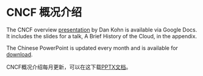 # CNCF 概况介绍

The CNCF overview [presentation](https://docs.google.com/presentation/d/1BoxFeENJcINgHbKfygXpXROchiRO2LBT-pzdaOFr4Zg/edit) by Dan Kohn is available via Google Docs. It includes the slides for a talk, A Brief History of the Cloud, in the appendix.

The Chinese PowerPoint is updated every month and is available for [download](https://github.com/cncf/presentations/raw/master/chinese/CNCF_Overview_CN.pptx).

CNCF概况介绍每月更新，可以在这下载[PPTX文档](https://github.com/cncf/presentations/raw/master/chinese/CNCF_Overview_CN.pptx)。
